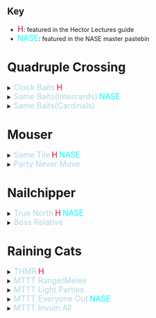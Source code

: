 ## Key
- <font size="4" color="Crimson">H</font>: featured in the Hector Lectures guide
- <font size="4" color="Cyan">NASE</font>: featured in the NASE master pastebin

# Quadruple Crossing
<details><summary><font size="4" color="LightBlue">Clock Baits</font>&nbsp;<font size="4" color="Crimson">H</font></summary>
  This strat has everyone bait their cleaves on their clock spot, only moving in and out for the baits themselves, and dodging the non-baited aoes as they go off. DPS baiting first leaves the pair stacks on intercards, and the light party stacks on NW/SE. Support baiting first leaves partners on cardinals, and light parties on E/W
</details>
<details><summary><font size="4" color="LightBlue">Same Baits(Intercards)</font>&nbsp;<font size="4" color="Cyan">NASE</font></summary>
  This strat has both sets of baited aoes on the intercardinals, dps first, then supports taking their place after. stand on cardinals to dodge both sets of non-baited aoes. This will leave the pair stacks on cardinals, and the light party stacks on E/W
</details>
<details><summary><font size="4" color="LightBlue">Same Baits(Cardinals)</font></summary>
  This strat has both sets of baited aoes on the cardinals, supports first, then dps taking their place after. stand on intercards to dodge both sets of non-baited aoes. This will leave the pair stacks on intercards, and the light party stacks on NW/SE
</details>

# Mouser
<details><summary><font size="4" color="LightBlue">Same Tile</font>&nbsp;<font size="4" color="Crimson">H</font>&nbsp;<font size="4" color="Cyan">NASE</font></summary>
  Ranged position themselves on the outer 2 tiles and melee on the inner 2, and you can stay on your assigned non-cracked tile(still dodge the line aoes coming from other targeted players). if its a knockback, you can get knocked diagonally from one corner of your tile to the other. 
</details>
<details><summary><font size="4" color="LightBlue">Party Never Move</font></summary>
  Party positions on one of the 2 non-cracked tile in the center. Slams go out to the other side of the boss, and knockbacks get knocked from the other side onto the same row as the party. Can optionally have the knockback in the center get knocked diagonally from across the boss for true 0 party movement
  ![](partystay)
</details>

# Nailchipper
<details><summary><font size="4" color="LightBlue">True North</font>&nbsp;<font size="4" color="Crimson">H</font>&nbsp;<font size="4" color="Cyan">NASE</font></summary>
  Boss is centered on the marker that the clone is jumping to, facing true north. Cones are baited in the same fashion as the first Quadruple Crossing, but with non-marked players first.
</details>
<details><summary><font size="4" color="LightBlue">Boss Relative</font></summary>
  Boss is centered on the marker that the clone is jumping to, facing the same direction as the clone. Cones are baited in the same fashion as the first Quadruple Crossing, but with non-marked players first.
</details>

# Raining Cats
<details><summary><font size="4" color="LightBlue">THMR</font>&nbsp;<font size="4" color="Crimson">H</font></summary>
  Tanks take the first tether and LP1 stack just inside the hitbox at SW, LP2 stack max melee SE. after the first set, Healers take tethers, and repeat. Next Melees, and finally Ranged take last.
</details>
<details><summary><font size="4" color="LightBlue">MTTT Range/Melee</font></summary>
  Melees take first tether, Tanks and H1 stack inside the hitbox, Ranged and H2 stack a ways behind the hitbox. After the first tether, Tanks grab the tethers, Melees join H1. Tanks invuln the last 2 tethers.
  https://raidplan.io/plan/3Kfzojuys7fOQs1v
</details>
<details><summary><font size="4" color="LightBlue">MTTT Light Parties</font></summary>
  Melees take the first tether, LP1 stack just inside the hitbox at SW, LP2 stack max melee SE. After the first tether, Tanks grab the tethers, and Melees join their light party. Tanks invuln the last 2 tethers.
</details>
<details><summary><font size="4" color="LightBlue">MTTT Everyone Out</font>&nbsp;<font size="4" color="Cyan">NASE</font></summary>
  Melees take the first tethers east and west, party max melee south of boss, Tanks under boss hitbox north. After the first tether, Tanks grab the tethers and stand underneath the boss, and everybody else goes max melee south of the boss. Tanks mitigate the first tether and stack they take, then invuln the last 2 tethers.
  https://raidplan.io/plan/3Kfzojuys7fOQs1v
</details>
<details><summary><font size="4" color="LightBlue">MTTT Invuln All</font></summary>
  This is the strat with the tightest positioning, but the least overal healing required. Melees take the first tether, LP1 stack just inside the hitbox at SW, LP2 stack max melee SE. After the first tether, Tanks grab the tethers and Melees join their light party. After the second tether, the party stacks on the edge of the hitbox south, MT stand underneath the boss, and OT stands max melee north. Tanks invuln the last 2 tethers and both stacks.
</details>

